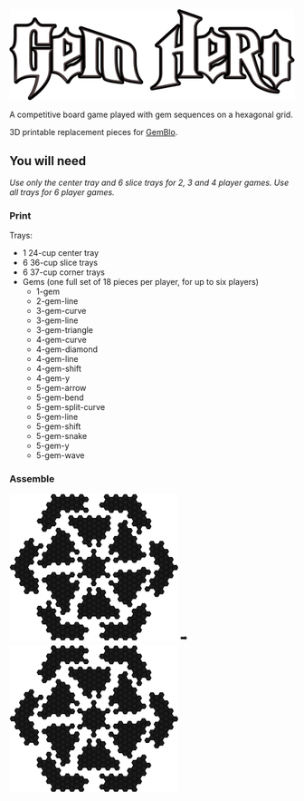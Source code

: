<img alt="Gem Hero" src="https://raw.githubusercontent.com/TassSinclair/GemHero/master/logo.png" />

A competitive board game played with gem sequences on a hexagonal grid.

3D printable replacement pieces for [GemBlo](http://boardgamez.co.kr/shop/goods/goods_view.php?goodsno=53&category=003010).


## You will need

*Use only the center tray and 6 slice trays for 2, 3 and 4 player games. Use all trays for 6 player games.*

### Print

Trays:
  - 1 24-cup center tray
  - 6 36-cup slice trays
  - 6 37-cup corner trays
- Gems (one full set of 18 pieces per player, for up to six players)
  - 1-gem
  - 2-gem-line
  - 3-gem-curve
  - 3-gem-line
  - 3-gem-triangle
  - 4-gem-curve
  - 4-gem-diamond
  - 4-gem-line
  - 4-gem-shift
  - 4-gem-y
  - 5-gem-arrow
  - 5-gem-bend
  - 5-gem-split-curve
  - 5-gem-line
  - 5-gem-shift
  - 5-gem-snake
  - 5-gem-y
  - 5-gem-wave

### Assemble 
  <img alt="Separated tiles" src="https://raw.githubusercontent.com/TassSinclair/GemHero/master/trays/separated.png" /> 
  ➡️
  <img alt="Joined tiles" src="https://raw.githubusercontent.com/TassSinclair/GemHero/master/trays/separated.png" />
